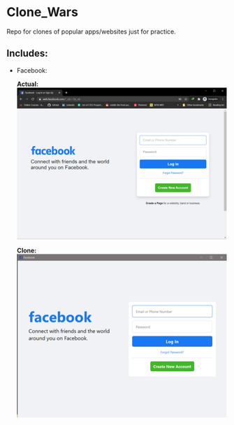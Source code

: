 # Clone_Wars

Repo for clones of popular apps/websites just for practice.

## Includes:
- Facebook:

    **Actual:**
    <img src='Facebook/Log_In_Page/screenshots/facebook_site.png' width=800>
  
    **Clone:**
    <img src='Facebook/Log_In_Page/screenshots/fb_clone.png' width=800> 
